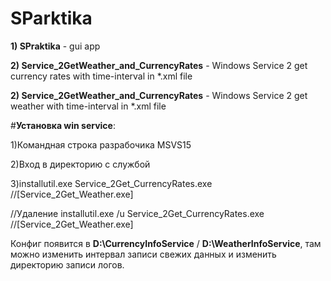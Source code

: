 SParktika
=====================

**1) SPraktika** - gui app

**2) Service_2GetWeather_and_CurrencyRates** - Windows Service 2 get currency rates with time-interval in *.xml file

**2) Service_2GetWeather_and_CurrencyRates** - Windows Service 2 get weather with time-interval in *.xml file

  #**Установка win service**:
  
  1)Командная строка разрабочика MSVS15
  
  2)Вход в директорию с службой
  
  3)installutil.exe Service_2Get_CurrencyRates.exe //[Service_2Get_Weather.exe]
  
  //Удаление installutil.exe /u Service_2Get_CurrencyRates.exe //[Service_2Get_Weather.exe]
  
  Конфиг появится в **D:\CurrencyInfoService** / **D:\WeatherInfoService**, там можно изменить интервал записи свежих данных и изменить директорию записи логов.


